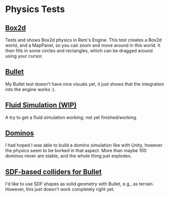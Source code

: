 # Physics Tests

## [Box2d](box2d/Box2d.kt)

Tests and shows Box2d physics in Rem's Engine.
This test creates a Box2d world, and a MapPanel, so you can zoom and move around in this world.
It then fills in some circles and rectangles, which can be dragged around using your cursor.

## [Bullet](bullet/Bullet.kt)

My Bullet test doesn't have nice visuals yet, it just shows that the integration into the engine works :).

## [Fluid Simulation (WIP)](fluid/FluidSim.kt)

A try to get a fluid simulation working; not yet finished/working.

## [Dominos](bullet/Domino.kt)

I had hoped I was able to build a domino simulation like with Unity, however the physics seem to be borked in that aspect.
More than maybe 100 dominos never are stable, and the whole thing just explodes.

## [SDF-based colliders for Bullet](bullet/SDFPhysics.kt)

I'd like to use SDF shapes as solid geometry with Bullet, e.g., as terrain. However, this just doesn't work completely right yet.
